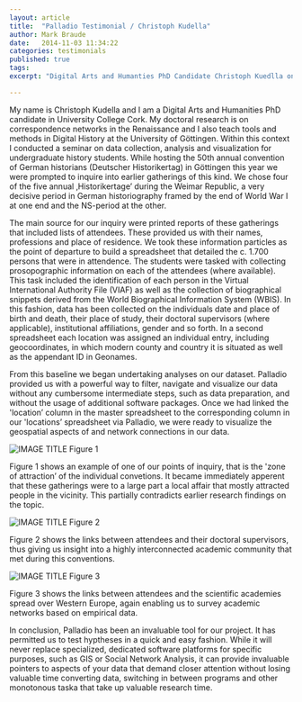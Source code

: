 ```yaml
---
layout: article
title:  "Palladio Testimonial / Christoph Kudella"
author: Mark Braude
date:   2014-11-03 11:34:22
categories: testimonials
published: true
tags: 
excerpt: "Digital Arts and Humanties PhD Candidate Christoph Kuedlla on using Palladio within a seminar on data collection, analysis, and visualization."

---
```


My name is Christoph Kudella and I am a Digital Arts and Humanities PhD candidate in University College Cork. My doctoral research is on correspondence networks in the Renaissance and I also teach tools and methods in Digital History at the University of Göttingen. Within this context I conducted a seminar on data collection, analysis and visualization for undergraduate history students. While hosting the 50th annual convention of German historians (Deutscher Historikertag) in Göttingen this year we were prompted to inquire into earlier gatherings of this kind. We chose four of the five annual ‚Historikertage’ during the Weimar Republic, a very decisive period in German historiography framed by the end of World War I at one end and the NS-period at the other.

The main source for our inquiry were printed reports of these gatherings that included lists of attendees. These provided us with their names, professions and place of residence. We took these information particles as the point of departure to build a spreadsheet that detailed the c. 1.700 persons that were in attendence. The students were tasked with collecting prosopographic information on each of the attendees (where available). This task included the identification of each person in the Virtual International Authority File (VIAF) as well as the collection of biographical snippets derived from the World Biographical Information System (WBIS).  In this fashion, data has been collected on the individuals date and place of birth and death, their place of study, their doctoral supervisors (where applicable), institutional affiliations, gender and so forth. In a second spreadsheet each location was assigned an individual entry, including geocoordinates, in which modern county and country it is situated as well as the appendant ID in Geonames.

From this baseline we began undertaking analyses on our dataset. Palladio provided us with a powerful way to filter, navigate and visualize our data without any cumbersome intermediate steps, such as  data preparation, and without the usage of additional software packages. Once we had linked the 'location’ column in the master spreadsheet to the corresponding column in our 'locations’ spreadsheet via Palladio, we were ready to visualize the geospatial aspects of and network connections in our data. 

![IMAGE TITLE]({{site.url}}/img/kudella1.png) 
Figure 1

Figure 1 shows an example of one of our points of inquiry, that is the 'zone of attraction’ of the individual convetions. It became immediately apperent that these gatherings were to a large part a local affair that mostly attracted people in the vicinity. This partially contradicts earlier research findings on the topic.

![IMAGE TITLE]({{site.url}}/img/kudella2.png) 
Figure 2

Figure 2 shows the links between attendees and their doctoral supervisors, thus giving us insight into a highly interconnected academic community that met during this conventions. 

![IMAGE TITLE]({{site.url}}/img/kudella3.png) 
Figure 3


Figure 3 shows the links between attendees and the scientific academies spread over Western Europe, again enabling us to survey academic networks based on empirical data.

In conclusion, Palladio has been an invaluable tool for our project. It has permitted us to test hyptheses in a quick and easy fashion. While it will never replace specialized, dedicated software platforms for specific purposes, such as GIS or Social Network Analysis, it can provide invaluable pointers to aspects of your data that demand closer attention without losing valuable time converting data, switching in between programs and other monotonous taska that take up valuable research time.







